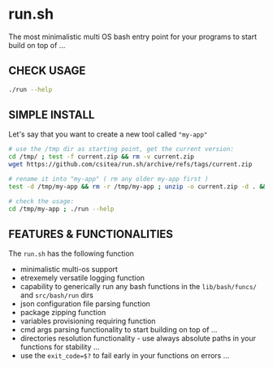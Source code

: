 # run.sh
The most minimalistic multi OS bash entry point for your programs to start build on top of ... 

## CHECK USAGE

```bash
./run --help
```

## SIMPLE INSTALL 
Let's say that you want to create a new tool called `"my-app"`

```bash
# use the /tmp dir as starting point, get the current version:
cd /tmp/ ; test -f current.zip && rm -v current.zip
wget https://github.com/csitea/run.sh/archive/refs/tags/current.zip

# rename it into "my-app" ( rm any older my-app first ) 
test -d /tmp/my-app && rm -r /tmp/my-app ; unzip -o current.zip -d . && mv -v run.sh-current my-app

# check the usage: 
cd /tmp/my-app ; ./run --help
```

## FEATURES & FUNCTIONALITIES 
The `run.sh` has the following function
 
 - minimalistic multi-os support 
 - etrexemely versatile logging function
 - capability to generically run any bash functions in the `lib/bash/funcs/` and `src/bash/run` dirs
 - json configuration file parsing function
 - package zipping function
 - variables provisioning requiring function
 - cmd args parsing functionality to start building on top of ...
 - directories resolution functionality - use always absolute paths in your functions for stability ...
 - use the `exit_code=$?` to fail early in your functions on errors ...
